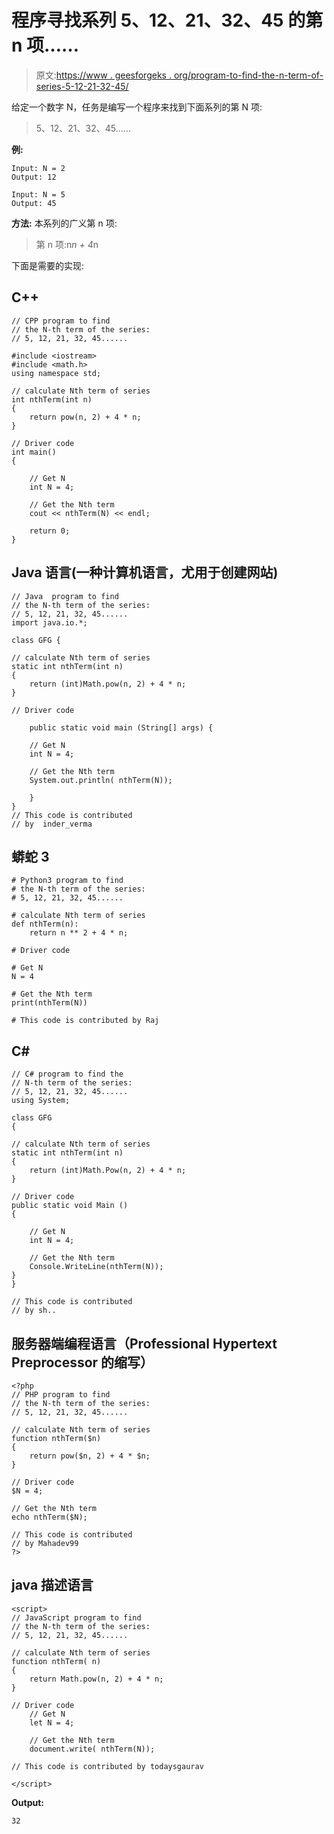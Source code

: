 # 程序寻找系列 5、12、21、32、45 的第 n 项……

> 原文:[https://www . geesforgeks . org/program-to-find-the-n-term-of-series-5-12-21-32-45/](https://www.geeksforgeeks.org/program-to-find-the-nth-term-of-series-5-12-21-32-45/)

给定一个数字 N，任务是编写一个程序来找到下面系列的第 N 项:

> 5、12、21、32、45……

**例:**

```
Input: N = 2
Output: 12

Input: N = 5
Output: 45
```

**方法:**
本系列的广义第 n 项:

> 第 n 项:n*n + 4*n

下面是需要的实现:

## C++

```
// CPP program to find
// the N-th term of the series:
// 5, 12, 21, 32, 45......

#include <iostream>
#include <math.h>
using namespace std;

// calculate Nth term of series
int nthTerm(int n)
{
    return pow(n, 2) + 4 * n;
}

// Driver code
int main()
{

    // Get N
    int N = 4;

    // Get the Nth term
    cout << nthTerm(N) << endl;

    return 0;
}
```

## Java 语言(一种计算机语言，尤用于创建网站)

```
// Java  program to find
// the N-th term of the series:
// 5, 12, 21, 32, 45......
import java.io.*;

class GFG {

// calculate Nth term of series
static int nthTerm(int n)
{
    return (int)Math.pow(n, 2) + 4 * n;
}

// Driver code

    public static void main (String[] args) {

    // Get N
    int N = 4;

    // Get the Nth term
    System.out.println( nthTerm(N));

    }
}
// This code is contributed
// by  inder_verma
```

## 蟒蛇 3

```
# Python3 program to find
# the N-th term of the series:
# 5, 12, 21, 32, 45......

# calculate Nth term of series
def nthTerm(n):
    return n ** 2 + 4 * n;

# Driver code

# Get N
N = 4

# Get the Nth term
print(nthTerm(N))

# This code is contributed by Raj
```

## C#

```
// C# program to find the
// N-th term of the series:
// 5, 12, 21, 32, 45......
using System;

class GFG
{

// calculate Nth term of series
static int nthTerm(int n)
{
    return (int)Math.Pow(n, 2) + 4 * n;
}

// Driver code
public static void Main ()
{

    // Get N
    int N = 4;

    // Get the Nth term
    Console.WriteLine(nthTerm(N));
}
}

// This code is contributed
// by sh..
```

## 服务器端编程语言（Professional Hypertext Preprocessor 的缩写）

```
<?php
// PHP program to find
// the N-th term of the series:
// 5, 12, 21, 32, 45......

// calculate Nth term of series
function nthTerm($n)
{
    return pow($n, 2) + 4 * $n;
}

// Driver code
$N = 4;

// Get the Nth term
echo nthTerm($N);

// This code is contributed
// by Mahadev99
?>
```

## java 描述语言

```
<script>
// JavaScript program to find
// the N-th term of the series:
// 5, 12, 21, 32, 45......

// calculate Nth term of series
function nthTerm( n)
{
    return Math.pow(n, 2) + 4 * n;
}

// Driver code
    // Get N
    let N = 4;

    // Get the Nth term
    document.write( nthTerm(N));

// This code is contributed by todaysgaurav

</script>
```

**Output:** 

```
32
```